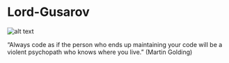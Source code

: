 <p align="center">
	<h1>Lord-Gusarov</h1>
</p>


![alt text](Thanos_glove.gif)


“Always code as if the person who ends up maintaining your code will be a violent psychopath who knows where you live.”
(Martin Golding)

<!--
**Lord-Gusarov/Lord-gusarov** is a ✨ _special_ ✨ repository because its `README.md` (this file) appears on your GitHub profile.

Here are some ideas to get you started:

- 🔭 I’m currently working on ...
- 🌱 I’m currently learning ...
- 👯 I’m looking to collaborate on ...
- 🤔 I’m looking for help with ...
- 💬 Ask me about ...
- 📫 How to reach me: ...
- 😄 Pronouns: ...
- ⚡ Fun fact: ...
-->
